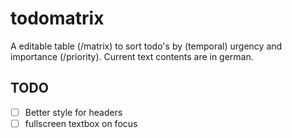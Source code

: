 # todomatrix
A editable table (/matrix) to sort todo's by (temporal) urgency and importance (/priority).
Current text contents are in german.
## TODO
  - [ ] Better style for headers
  - [ ] fullscreen textbox on focus
